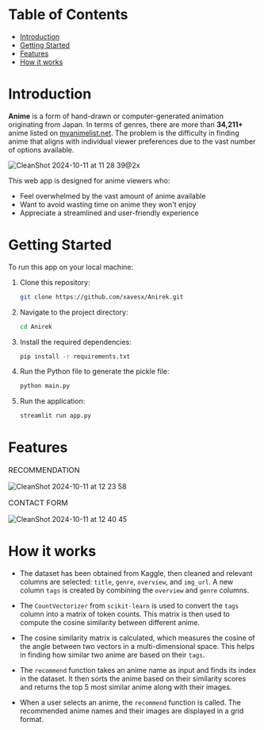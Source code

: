 
# Table of Contents

 - [Introduction](#introduction)
 - [Getting Started](#getting-started)
 - [Features](#features)
 - [How it works](#how-it-works)

# Introduction

**Anime** is a form of hand-drawn or computer-generated animation originating from Japan. In terms of genres, there are more than **34,211+** anime listed on [myanimelist.net](https://myanimelist.net/anime.php). The problem is the difficulty in finding anime that aligns with individual viewer preferences due to the vast number of options available.

![CleanShot 2024-10-11 at 11 28 39@2x](https://github.com/user-attachments/assets/4486e727-2c4b-43df-add7-2cd2b4781311)

This web app is designed for anime viewers who:

* Feel overwhelmed by the vast amount of anime available
* Want to avoid wasting time on anime they won't enjoy
* Appreciate a streamlined and user-friendly experience

# Getting Started

To run this app on your local machine:

1. Clone this repository:
    ```sh
    git clone https://github.com/xavesx/Anirek.git
    ```
2. Navigate to the project directory:
    ```sh
    cd Anirek
    ```
3. Install the required dependencies:
    ```sh
    pip install -r requirements.txt
    ```
4. Run the Python file to generate the pickle file:
    ```sh
    python main.py
    ```
5. Run the application:
    ```sh
    streamlit run app.py
    ```

# Features

<p style="text-align:left; font-size:15px;">RECOMMENDATION</p>

![CleanShot 2024-10-11 at 12 23 58](https://github.com/user-attachments/assets/3b96849f-49fe-499a-aa5a-c5001c1f8e06)

<p style="text-align:left; font-size:15px;">CONTACT FORM</p>

![CleanShot 2024-10-11 at 12 40 45](https://github.com/user-attachments/assets/4fbabdcc-c7cc-4fa1-8196-13045a668b33)

# How it works

* The dataset has been obtained from Kaggle, then cleaned and relevant columns are selected: `title`, `genre`, `overview`, and `img_url`. A new column `tags` is created by combining the `overview` and `genre` columns.

* The `CountVectorizer` from `scikit-learn` is used to convert the `tags` column into a matrix of token counts. This matrix is then used to compute the cosine similarity between different anime.

* The cosine similarity matrix is calculated, which measures the cosine of the angle between two vectors in a multi-dimensional space. This helps in finding how similar two anime are based on their `tags`.

* The `recommend` function takes an anime name as input and finds its index in the dataset. It then sorts the anime based on their similarity scores and returns the top 5 most similar anime along with their images.

* When a user selects an anime, the `recommend` function is called. The recommended anime names and their images are displayed in a grid format.